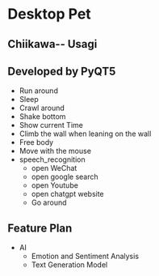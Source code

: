 # Desktop Pet 
## Chiikawa-- Usagi
## Developed by PyQT5
* Run around
* Sleep
* Crawl around
* Shake bottom
* Show current Time
* Climb the wall when leaning on the wall
* Free body 
* Move with the mouse
* speech_recognition
    * open WeChat
    * open google search
    * open Youtube 
    * open chatgpt website
    * Go around
## Feature Plan
* AI 
  * Emotion and Sentiment Analysis
  * Text Generation Model